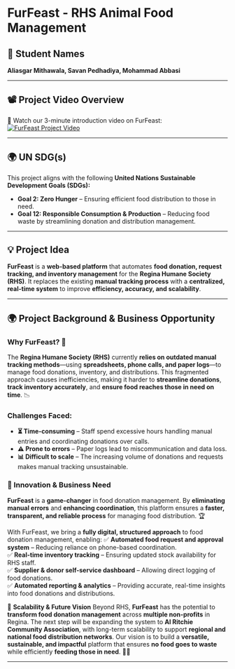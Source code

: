 # **FurFeast - RHS Animal Food Management**

## **👤 Student Names**
**Aliasgar Mithawala, Savan Pedhadiya, Mohammad Abbasi**

---

## **📽️ Project Video Overview**
🎥 Watch our 3-minute introduction video on FurFeast:  
[![FurFeast Project Video](https://img.youtube.com/vi/yaF0cCZOOhQ/0.jpg)](https://youtu.be/yaF0cCZOOhQ) 

---

## **🌍 UN SDG(s)**
This project aligns with the following **United Nations Sustainable Development Goals (SDGs):**
- **Goal 2: Zero Hunger** – Ensuring efficient food distribution to those in need.
- **Goal 12: Responsible Consumption & Production** – Reducing food waste by streamlining donation and distribution management.

---

## **💡 Project Idea**
**FurFeast** is a **web-based platform** that automates **food donation, request tracking, and inventory management** for the **Regina Humane Society (RHS)**. It replaces the existing **manual tracking process** with a **centralized, real-time system** to improve **efficiency, accuracy, and scalability**.

---

## **🌍 Project Background & Business Opportunity**
### **Why FurFeast? 🤔**
The **Regina Humane Society (RHS)** currently **relies on outdated manual tracking methods**—using **spreadsheets, phone calls, and paper logs**—to manage food donations, inventory, and distributions. This fragmented approach causes inefficiencies, making it harder to **streamline donations**, **track inventory accurately**, and **ensure food reaches those in need on time**. 📉

### **Challenges Faced:**
- **⏳ Time-consuming** – Staff spend excessive hours handling manual entries and coordinating donations over calls.
- **⚠️ Prone to errors** – Paper logs lead to miscommunication and data loss.
- **📊 Difficult to scale** – The increasing volume of donations and requests makes manual tracking unsustainable.

### **🚀 Innovation & Business Need**
**FurFeast** is a **game-changer** in food donation management. By **eliminating manual errors** and **enhancing coordination**, this platform ensures a **faster, transparent, and reliable process** for managing food distribution. 🏆

With FurFeast, we bring a **fully digital, structured approach** to food donation management, enabling:
✅ **Automated food request and approval system** – Reducing reliance on phone-based coordination.  
✅ **Real-time inventory tracking** – Ensuring updated stock availability for RHS staff.  
✅ **Supplier & donor self-service dashboard** – Allowing direct logging of food donations.  
✅ **Automated reporting & analytics** – Providing accurate, real-time insights into food donations and distributions.  

📡 **Scalability & Future Vision**
Beyond RHS, **FurFeast** has the potential to **transform food donation management** across **multiple non-profits** in Regina. The next step will be expanding the system to **Al Ritchie Community Association**, with long-term scalability to support **regional and national food distribution networks**. Our vision is to build a **versatile, sustainable, and impactful** platform that ensures **no food goes to waste** while efficiently **feeding those in need**. 🌱💡

---
